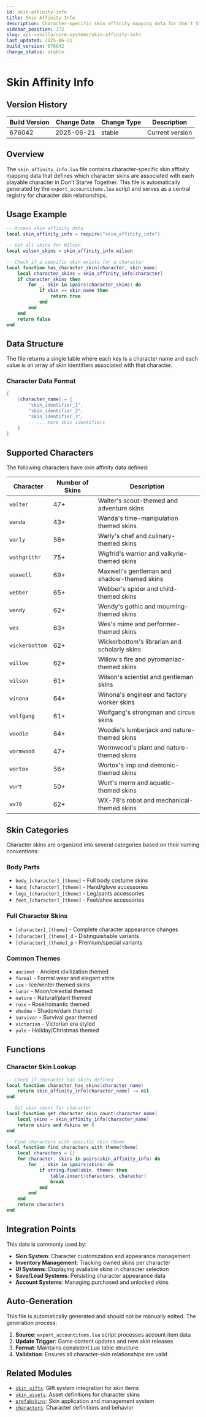 ```yaml
---
id: skin-affinity-info
title: Skin Affinity Info
description: Character-specific skin affinity mapping data for Don't Starve Together
sidebar_position: 172
slug: api-vanilla/core-systems/skin-affinity-info
last_updated: 2025-06-21
build_version: 676042
change_status: stable
---
```


# Skin Affinity Info

## Version History
| Build Version | Change Date | Change Type | Description |
|---|----|----|----|
| 676042 | 2025-06-21 | stable | Current version |

## Overview

The `skin_affinity_info.lua` file contains character-specific skin affinity mapping data that defines which character skins are associated with each playable character in Don't Starve Together. This file is automatically generated by the `export_accountitems.lua` script and serves as a central registry for character skin relationships.

## Usage Example

```lua
-- Access skin affinity data
local skin_affinity_info = require("skin_affinity_info")

-- Get all skins for Wilson
local wilson_skins = skin_affinity_info.wilson

-- Check if a specific skin exists for a character
local function has_character_skin(character, skin_name)
    local character_skins = skin_affinity_info[character]
    if character_skins then
        for _, skin in ipairs(character_skins) do
            if skin == skin_name then
                return true
            end
        end
    end
    return false
end
```

## Data Structure

The file returns a single table where each key is a character name and each value is an array of skin identifiers associated with that character.

### Character Data Format

```lua
{
    [character_name] = {
        "skin_identifier_1",
        "skin_identifier_2",
        "skin_identifier_3",
        -- ... more skin identifiers
    }
}
```

## Supported Characters

The following characters have skin affinity data defined:

| Character | Number of Skins | Description |
|-----------|----------------|-------------|
| `walter` | 47+ | Walter's scout-themed and adventure skins |
| `wanda` | 43+ | Wanda's time-manipulation themed skins |
| `warly` | 56+ | Warly's chef and culinary-themed skins |
| `wathgrithr` | 75+ | Wigfrid's warrior and valkyrie-themed skins |
| `waxwell` | 69+ | Maxwell's gentleman and shadow-themed skins |
| `webber` | 65+ | Webber's spider and child-themed skins |
| `wendy` | 62+ | Wendy's gothic and mourning-themed skins |
| `wes` | 63+ | Wes's mime and performer-themed skins |
| `wickerbottom` | 62+ | Wickerbottom's librarian and scholarly skins |
| `willow` | 62+ | Willow's fire and pyromaniac-themed skins |
| `wilson` | 61+ | Wilson's scientist and gentleman skins |
| `winona` | 64+ | Winona's engineer and factory worker skins |
| `wolfgang` | 61+ | Wolfgang's strongman and circus skins |
| `woodie` | 64+ | Woodie's lumberjack and nature-themed skins |
| `wormwood` | 47+ | Wormwood's plant and nature-themed skins |
| `wortox` | 56+ | Wortox's imp and demonic-themed skins |
| `wurt` | 50+ | Wurt's merm and aquatic-themed skins |
| `wx78` | 62+ | WX-78's robot and mechanical-themed skins |

## Skin Categories

Character skins are organized into several categories based on their naming conventions:

### Body Parts
- `body_[character]_[theme]` - Full body costume skins
- `hand_[character]_[theme]` - Hand/glove accessories
- `legs_[character]_[theme]` - Leg/pants accessories  
- `feet_[character]_[theme]` - Feet/shoe accessories

### Full Character Skins
- `[character]_[theme]` - Complete character appearance changes
- `[character]_[theme]_d` - Distinguishable variants
- `[character]_[theme]_p` - Premium/special variants

### Common Themes
- `ancient` - Ancient civilization themed
- `formal` - Formal wear and elegant attire
- `ice` - Ice/winter themed skins
- `lunar` - Moon/celestial themed
- `nature` - Natural/plant themed
- `rose` - Rose/romantic themed
- `shadow` - Shadow/dark themed
- `survivor` - Survival gear themed
- `victorian` - Victorian era styled
- `yule` - Holiday/Christmas themed

## Functions

### Character Skin Lookup

```lua
-- Check if character has skins defined
local function character_has_skins(character_name)
    return skin_affinity_info[character_name] ~= nil
end

-- Get skin count for character
local function get_character_skin_count(character_name)
    local skins = skin_affinity_info[character_name]
    return skins and #skins or 0
end

-- Find characters with specific skin theme
local function find_characters_with_theme(theme)
    local characters = {}
    for character, skins in pairs(skin_affinity_info) do
        for _, skin in ipairs(skins) do
            if string.find(skin, theme) then
                table.insert(characters, character)
                break
            end
        end
    end
    return characters
end
```

## Integration Points

This data is commonly used by:

- **Skin System**: Character customization and appearance management
- **Inventory Management**: Tracking owned skins per character
- **UI Systems**: Displaying available skins in character selection
- **Save/Load Systems**: Persisting character appearance data
- **Account Systems**: Managing purchased and unlocked skins

## Auto-Generation

This file is automatically generated and should not be manually edited. The generation process:

1. **Source**: `export_accountitems.lua` script processes account item data
2. **Update Trigger**: Game content updates and new skin releases
3. **Format**: Maintains consistent Lua table structure
4. **Validation**: Ensures all character-skin relationships are valid

## Related Modules

- [`skin_gifts`](./skin_gifts.md): Gift system integration for skin items
- [`skin_assets`](./skin_assets.md): Asset definitions for character skins
- [`prefabskins`](./prefabskins.md): Skin application and management system
- [`characters`](./characters-and-mobs/): Character definitions and behavior

